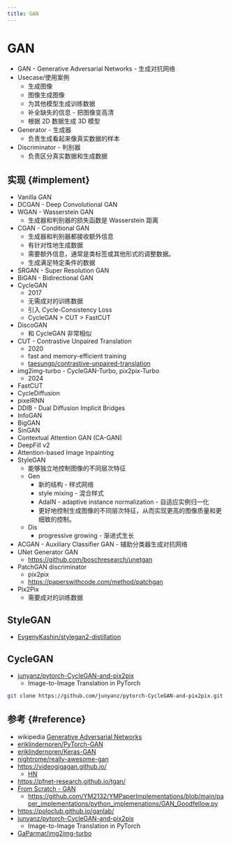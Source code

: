 ```yaml
---
title: GAN
---
```


# GAN

- GAN - Generative Adversarial Networks - 生成对抗网络
- Usecase/使用案例
  - 生成图像
  - 图像生成图像
  - 为其他模型生成训练数据
  - 补全缺失的信息 - 把图像变高清
  - 根据 2D 数据生成 3D 模型
- Generator - 生成器
  - 负责生成看起来像真实数据的样本
- Discriminator - 判别器
  - 负责区分真实数据和生成数据

## 实现 {#implement}

- Vanilla GAN
- DCGAN - Deep Convolutional GAN
- WGAN - Wasserstein GAN
  - 生成器和判别器的损失函数是 Wasserstein 距离
- CGAN - Conditional GAN
  - 生成器和判别器都接收额外信息
  - 有针对性地生成数据
  - 需要额外信息，通常是类标签或其他形式的调整数据。
  - 生成满足特定条件的数据
- SRGAN - Super Resolution GAN
- BiGAN - Bidirectional GAN
- CycleGAN
  - 2017
  - 无需成对的训练数据
  - 引入 Cycle-Consistency Loss
  - CycleGAN > CUT > FastCUT
- DiscoGAN
  - 和 CycleGAN 非常相似
- CUT - Contrastive Unpaired Translation
  - 2020
  - fast and memory-efficient training
  - [taesungp/contrastive-unpaired-translation](https://github.com/taesungp/contrastive-unpaired-translation)
- img2img-turbo - CycleGAN-Turbo, pix2pix-Turbo
  - 2024
- FastCUT
- CycleDiffusion
- pixelRNN
- DDIB - Dual Diffusion Implicit Bridges
- InfoGAN
- BigGAN
- SinGAN
- Contextual Attention GAN (CA-GAN)
- DeepFill v2
- Attention-based Image Inpainting
- StyleGAN
  - 能够独立地控制图像的不同层次特征
  - Gen
    - 新的结构 - 样式网络
    - style mixing - 混合样式
    - AdaIN -  adaptive instance normalization - 自适应实例归一化
    - 更好地控制生成图像的不同层次特征，从而实现更高的图像质量和更细致的控制。
  - Dis
    - progressive growing  - 渐进式生长
- ACGAN - Auxiliary Classifier GAN - 辅助分类器生成对抗网络
- UNet Generator GAN
  - https://github.com/boschresearch/unetgan
- PatchGAN discriminator
  - pix2pix
  - https://paperswithcode.com/method/patchgan
- Pix2Pix
  - 需要成对的训练数据

## StyleGAN

- [EvgenyKashin/stylegan2-distillation](https://github.com/EvgenyKashin/stylegan2-distillation)

## CycleGAN

- [junyanz/pytorch-CycleGAN-and-pix2pix](https://github.com/junyanz/pytorch-CycleGAN-and-pix2pix)
  - Image-to-Image Translation in PyTorch


```bash
git clone https://github.com/junyanz/pytorch-CycleGAN-and-pix2pix.git
```

## 参考 {#reference}

- wikipedia [Generative Adversarial Networks](https://en.wikipedia.org/wiki/Generative_adversarial_network)
- [eriklindernoren/PyTorch-GAN](https://github.com/eriklindernoren/PyTorch-GAN)
- [eriklindernoren/Keras-GAN](https://github.com/eriklindernoren/Keras-GAN)
- [nightrome/really-awesome-gan](https://github.com/nightrome/really-awesome-gan)
- https://videogigagan.github.io/
  - [HN](https://news.ycombinator.com/item?id=40130803)
- https://pfnet-research.github.io/tgan/
- [From Scratch - GAN](https://ym2132.github.io/GenerativeAdversarialNetworks_Goodfellow)
  - https://github.com/YM2132/YMPaperImplementations/blob/main/paper_implementations/python_implemenations/GAN_Goodfellow.py
- https://poloclub.github.io/ganlab/
- [junyanz/pytorch-CycleGAN-and-pix2pix](https://github.com/junyanz/pytorch-CycleGAN-and-pix2pix)
  - Image-to-Image Translation in PyTorch
- [GaParmar/img2img-turbo](https://github.com/GaParmar/img2img-turbo)
